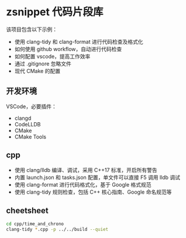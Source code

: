 # zsnippet 代码片段库

该项目包含以下示例：

- 使用 clang-tidy 和 clang-format 进行代码检查及格式化
- 如何使用 github workflow，自动进行代码检查
- 如何配置 vscode，提高工作效率
- 通过 .gitignore 忽略文件
- 现代 CMake 的配置

## 开发环境

VSCode，必要插件：
- clangd
- CodeLLDB
- CMake
- CMake Tools

## cpp

- 使用 clang/lldb 编译、调试，采用 C++17 标准，开启所有警告
- 内置 launch.json 和 tasks.json 配置，单文件可以直接 F5 调用 lldb 调试
- 使用 clang-format 进行代码格式化，基于 Google 格式规范
- 使用 clang-tidy 规则检查，包括 C++ 核心指南、Google 命名规范等

## cheetsheet

```bash
cd cpp/time_and_chrono
clang-tidy *.cpp -p ../../build --quiet
```